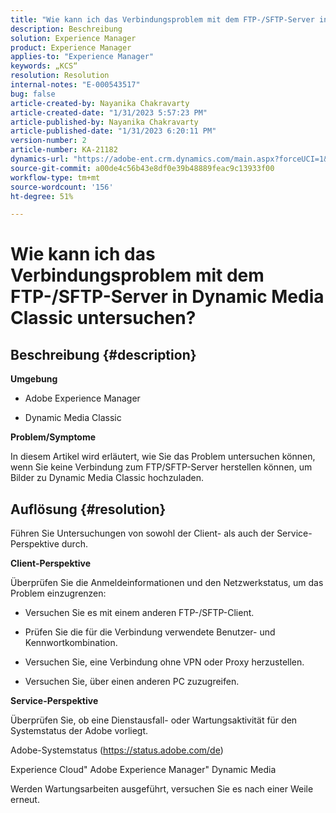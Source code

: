 ```yaml
---
title: "Wie kann ich das Verbindungsproblem mit dem FTP-/SFTP-Server in Dynamic Media Classic untersuchen?"
description: Beschreibung
solution: Experience Manager
product: Experience Manager
applies-to: "Experience Manager"
keywords: „KCS“
resolution: Resolution
internal-notes: "E-000543517"
bug: false
article-created-by: Nayanika Chakravarty
article-created-date: "1/31/2023 5:57:23 PM"
article-published-by: Nayanika Chakravarty
article-published-date: "1/31/2023 6:20:11 PM"
version-number: 2
article-number: KA-21182
dynamics-url: "https://adobe-ent.crm.dynamics.com/main.aspx?forceUCI=1&pagetype=entityrecord&etn=knowledgearticle&id=b8a6a1b1-90a1-ed11-aad1-6045bd0063aa"
source-git-commit: a00de4c56b43e8df0e39b48889feac9c13933f00
workflow-type: tm+mt
source-wordcount: '156'
ht-degree: 51%

---
```


# Wie kann ich das Verbindungsproblem mit dem FTP-/SFTP-Server in Dynamic Media Classic untersuchen?

## Beschreibung {#description}


<b>Umgebung</b>

- Adobe Experience Manager

- Dynamic Media Classic

<b>Problem/Symptome</b>

In diesem Artikel wird erläutert, wie Sie das Problem untersuchen können, wenn Sie keine Verbindung zum FTP/SFTP-Server herstellen können, um Bilder zu Dynamic Media Classic hochzuladen.


## Auflösung {#resolution}


Führen Sie Untersuchungen von sowohl der Client- als auch der Service-Perspektive durch.

<b>Client-Perspektive</b>

Überprüfen Sie die Anmeldeinformationen und den Netzwerkstatus, um das Problem einzugrenzen:

- Versuchen Sie es mit einem anderen FTP-/SFTP-Client.

- Prüfen Sie die für die Verbindung verwendete Benutzer- und Kennwortkombination.

- Versuchen Sie, eine Verbindung ohne VPN oder Proxy herzustellen.

- Versuchen Sie, über einen anderen PC zuzugreifen.

<b>Service-Perspektive</b>

Überprüfen Sie, ob eine Dienstausfall- oder Wartungsaktivität für den Systemstatus der Adobe vorliegt.

Adobe-Systemstatus (https://status.adobe.com/de)

Experience Cloud&quot; Adobe Experience Manager&quot; Dynamic Media

Werden Wartungsarbeiten ausgeführt, versuchen Sie es nach einer Weile erneut.
